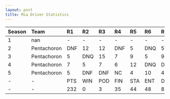 ```yaml
---
layout: post 
title: Mia Driver Statistics
--- 
```


| Season   | Team        | R1   | R2   | R3   | R4   | R5   | R6   | R7   | R8   | R9   | R10   | R11   | R12   | Pts   | Pos   |
|:---------|:------------|:-----|:-----|:-----|:-----|:-----|:-----|:-----|:-----|:-----|:------|:------|:------|:------|:------|
| 1        | nan         | -    | -    | -    | -    | -    | -    | -    | -    | -    | -     | -     | -     | -     | -     |
| 2        | Pentachoron | DNF  | 12   | 12   | DNF  | 5    | DNQ  | 5    | DNQ  | DNF  | 8     | DNF   | 2     | 49    | 8     |
| 3        | Pentachoron | 5    | DNQ  | 15   | 7    | 9    | 5    | 9    | 13   | 5    | 4     | 8     | 8     | 59    | 7     |
| 4        | Pentachoron | 7    | 5    | 7    | 6    | 12   | DNQ  | DNF  | 5    | 7    | 9     | 5     | 8     | 54    | 9     |
| 5        | Pentachoron | 5    | DNF  | DNF  | NC   | 4    | 10   | 4    | 9    | 3    | 3     | DNF   | 8     | 69    | 6     |
| -        | -           | PTS  | WIN  | POD  | FIN  | STA  | ENT  | DNF  | NET  | DNQ  | %Fin  | PPR   | BST   | CHA   | RNK   |
| -        | -           | 232  | 0    | 3    | 35   | 44   | 48   | 8    | 99   | 4    | 79.5  | 4.83  | 2     | 0     | 8     |